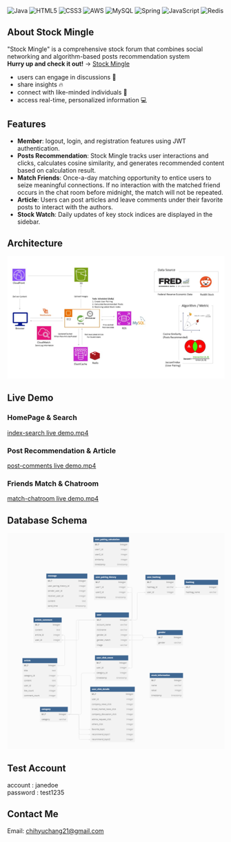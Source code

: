 ![Java](https://img.shields.io/badge/java-%23ED8B00.svg?style=for-the-badge&logo=java&logoColor=white) 
![HTML5](https://img.shields.io/badge/html5-%23E34F26.svg?style=for-the-badge&logo=html5&logoColor=white) 
![CSS3](https://img.shields.io/badge/css3-%231572B6.svg?style=for-the-badge&logo=css3&logoColor=white) 
![AWS](https://img.shields.io/badge/AWS-%23FF9900.svg?style=for-the-badge&logo=amazon-aws&logoColor=white) 
![MySQL](https://img.shields.io/badge/mysql-%2300f.svg?style=for-the-badge&logo=mysql&logoColor=white) 
![Spring](https://img.shields.io/badge/spring-%236DB33F.svg?style=for-the-badge&logo=spring&logoColor=white) 
![JavaScript](https://img.shields.io/badge/javascript-%23323330.svg?style=for-the-badge&logo=javascript&logoColor=%23F7DF1E) 
![Redis](https://img.shields.io/badge/redis-%23DD0031.svg?style=for-the-badge&logo=redis&logoColor=white)

## About Stock Mingle
"Stock Mingle" is a comprehensive stock forum that combines social networking and algorithm-based posts recommendation system  
**Hurry up and check it out!** → [Stock Mingle](https://stockmingle.site)
- users can engage in discussions :speech_balloon:  
- share insights :fire:  
- connect with like-minded individuals :sparkling_heart:  
- access real-time, personalized information :computer:  


## Features
- **Member**: logout, login, and registration features using JWT authentication.
- **Posts Recommendation**: Stock Mingle tracks user interactions and clicks, calculates cosine similarity, and generates recommended content based on calculation result.
- **Match Friends**: Once-a-day matching opportunity to entice users to seize meaningful connections. If no interaction with the matched friend occurs in the chat room before midnight, the match will not be repeated.
- **Article**: Users can post articles and leave comments under their favorite posts to interact with the authors.
- **Stock Watch**: Daily updates of key stock indices are displayed in the sidebar.

## Architecture
![AWS Structure Diagram.jpg](https://github.com/chihyuchang21/stock-mingle/blob/sp6-refactor/demo/src/main/resources/static/image/AWS%20Structure%20Diagram.jpg)

## Live Demo
### HomePage & Search
[index-search live demo.mp4](https://github.com/chihyuchang21/stock-mingle-demo-video/blob/main/index-search%20live%20demo.mp4)
### Post Recommendation & Article
[post-comments live demo.mp4](..%2FStock%20Mingle%20Doc%2Flive%20demo%20video%2Fpost-comments%20live%20demo.mp4)
### Friends Match & Chatroom
[match-chatroom live demo.mp4](https://youtu.be/o4NW2p1zVmM)
## Database Schema
![DB Schema.png](https://github.com/chihyuchang21/stock-mingle/blob/sp6-refactor/demo/src/main/resources/static/image/DB%20Schema.png)

## Test Account
account : janedoe  
password : test1235

## Contact Me
Email: chihyuchang21@gmail.com  
